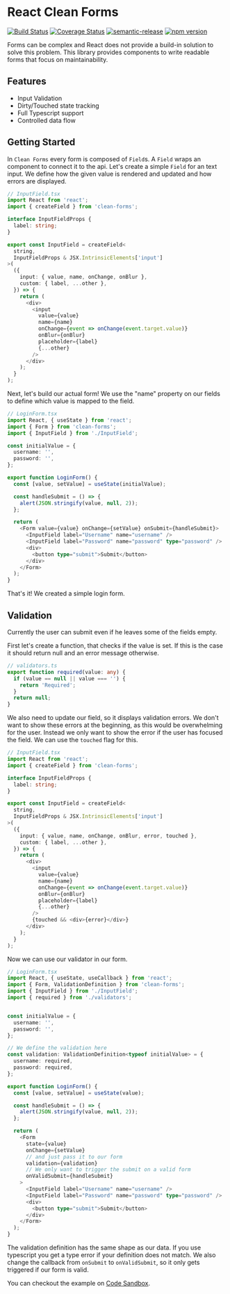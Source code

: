 # React Clean Forms

[![Build Status](https://travis-ci.org/TobiasWalle/clean-forms.svg?branch=master)](https://travis-ci.org/TobiasWalle/clean-forms)
[![Coverage Status](https://coveralls.io/repos/github/TobiasWalle/clean-forms/badge.svg?branch=master)](https://coveralls.io/github/TobiasWalle/clean-forms?branch=master)
[![semantic-release](https://img.shields.io/badge/%20%20%F0%9F%93%A6%F0%9F%9A%80-semantic--release-e10079.svg)](https://github.com/semantic-release/semantic-release)
[![npm version](https://badge.fury.io/js/clean-forms.svg)](https://badge.fury.io/js/clean-forms)

Forms can be complex and React does not provide a build-in solution to solve this
problem. This library provides components to write readable forms that focus
on maintainability.

## Features

- Input Validation
- Dirty/Touched state tracking
- Full Typescript support
- Controlled data flow

## Getting Started

In `Clean Forms` every form is composed of `Field`s. A `Field` wraps an component
to connect it to the api. Let's create a simple `Field` for an text input.
We define how the given value is rendered and updated and how errors are displayed.

```typescript jsx
// InputField.tsx
import React from 'react';
import { createField } from 'clean-forms';

interface InputFieldProps {
  label: string;
}

export const InputField = createField<
  string,
  InputFieldProps & JSX.IntrinsicElements['input']
>(
  ({
    input: { value, name, onChange, onBlur },
    custom: { label, ...other },
  }) => {
    return (
      <div>
        <input
          value={value}
          name={name}
          onChange={event => onChange(event.target.value)}
          onBlur={onBlur}
          placeholder={label}
          {...other}
        />
      </div>
    );
  }
);
```

Next, let's build our actual form! We use the "name" property on our fields to define which
value is mapped to the field.

```typescript jsx
// LoginForm.tsx
import React, { useState } from 'react';
import { Form } from 'clean-forms';
import { InputField } from './InputField';

const initialValue = {
  username: '',
  password: '',
};

export function LoginForm() {
  const [value, setValue] = useState(initialValue);

  const handleSubmit = () => {
    alert(JSON.stringify(value, null, 2));
  };

  return (
    <Form value={value} onChange={setValue} onSubmit={handleSubmit}>
      <InputField label="Username" name="username" />
      <InputField label="Password" name="password" type="password" />
      <div>
        <button type="submit">Submit</button>
      </div>
    </Form>
  );
}
```

That's it! We created a simple login form. 

## Validation
Currently the user can 
submit even if he leaves some of the fields empty.

First let's create a function, that checks if the value is set.
If this is the case it should return null and an error message otherwise.

```typescript
// validators.ts
export function required(value: any) {
  if (value == null || value === '') {
    return 'Required';
  }
  return null;
}
```

We also need to update our field, so it displays validation errors.
We don't want to show these errors at the beginning, as this would be
overwhelming for the user. Instead we only want to show the error
if the user has focused the field. We can use the `touched` flag for this.


```typescript jsx
// InputField.tsx
import React from 'react';
import { createField } from 'clean-forms';

interface InputFieldProps {
  label: string;
}

export const InputField = createField<
  string,
  InputFieldProps & JSX.IntrinsicElements['input']
>(
  ({
    input: { value, name, onChange, onBlur, error, touched },
    custom: { label, ...other },
  }) => {
    return (
      <div>
        <input
          value={value}
          name={name}
          onChange={event => onChange(event.target.value)}
          onBlur={onBlur}
          placeholder={label}
          {...other}
        />
        {touched && <div>{error}</div>}
      </div>
    );
  }
);
```

Now we can use our validator in our form.

```typescript jsx
// LoginForm.tsx
import React, { useState, useCallback } from 'react';
import { Form, ValidationDefinition } from 'clean-forms';
import { InputField } from './InputField';
import { required } from './validators';


const initialValue = {
  username: '',
  password: '',
};

// We define the validation here
const validation: ValidationDefinition<typeof initialValue> = {
  username: required,
  password: required,
};

export function LoginForm() {
  const [value, setValue] = useState(value);

  const handleSubmit = () => {
    alert(JSON.stringify(value, null, 2));
  };

  return (
    <Form
      state={value}
      onChange={setValue}
      // and just pass it to our form
      validation={validation}
      // We only want to trigger the submit on a valid form
      onValidSubmit={handleSubmit}
    >
      <InputField label="Username" name="username" />
      <InputField label="Password" name="password" type="password" />
      <div>
        <button type="submit">Submit</button>
      </div>
    </Form>
  );
}
```

The validation definition has the same shape as our data. If you use typescript
you get a type error if your definition does not match. We also change the callback
from `onSubmit` to `onValidSubmit`, so it only gets triggered if our form is valid.

You can checkout the example on [Code Sandbox](https://codesandbox.io/s/2p692n3y2r).
